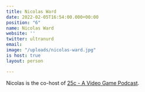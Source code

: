 ```yaml
---
title: Nicolas Ward
date: 2022-02-05T16:54:00.000+00:00
position: "6"
name: Nicolas Ward
website: ''
twitter: ultranurd
email: 
image: "/uploads/nicolas-ward.jpg"
is host: true
layout: person

---
```

Nicolas is the co-host of [25c - A Video Game Podcast](https://goodstuff.network/25c/).